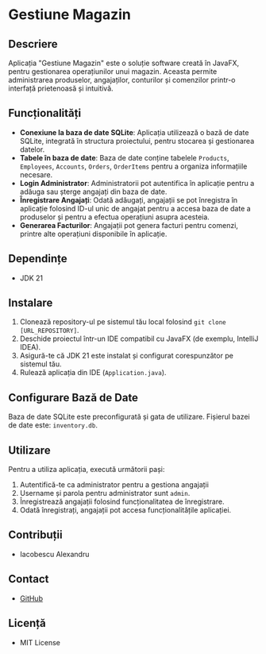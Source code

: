 # Gestiune Magazin

## Descriere
Aplicația "Gestiune Magazin" este o soluție software creată în JavaFX, pentru gestionarea operațiunilor unui magazin. Aceasta permite administrarea produselor, angajaților, conturilor și comenzilor printr-o interfață prietenoasă și intuitivă.

## Funcționalități
- **Conexiune la baza de date SQLite**: Aplicația utilizează o bază de date SQLite, integrată în structura proiectului, pentru stocarea și gestionarea datelor.
- **Tabele în baza de date**: Baza de date conține tabelele `Products`, `Employees`, `Accounts`, `Orders`, `OrderItems` pentru a organiza informațiile necesare.
- **Login Administrator**: Administratorii pot autentifica în aplicație pentru a adăuga sau șterge angajați din baza de date.
- **Înregistrare Angajați**: Odată adăugați, angajații se pot înregistra în aplicație folosind ID-ul unic de angajat pentru a accesa baza de date a produselor și pentru a efectua operațiuni asupra acesteia.
- **Generarea Facturilor**: Angajații pot genera facturi pentru comenzi, printre alte operațiuni disponibile în aplicație.

## Dependințe
- JDK 21

## Instalare
1. Clonează repository-ul pe sistemul tău local folosind `git clone [URL_REPOSITORY]`.
2. Deschide proiectul într-un IDE compatibil cu JavaFX (de exemplu, IntelliJ IDEA).
3. Asigură-te că JDK 21 este instalat și configurat corespunzător pe sistemul tău.
4. Rulează aplicația din IDE (`Application.java`).



## Configurare Bază de Date
Baza de date SQLite este preconfigurată și gata de utilizare. Fișierul bazei de date este: `inventory.db`.

## Utilizare
Pentru a utiliza aplicația, execută următorii pași:
1. Autentifică-te ca administrator pentru a gestiona angajații 
2. Username și parola pentru administrator sunt `admin`.
3. Înregistrează angajații folosind funcționalitatea de înregistrare.
4. Odată înregistrați, angajații pot accesa funcționalitățile aplicației.

## Contribuții
- Iacobescu Alexandru



## Contact
- [GitHub](https://github.com/AlexandruIacobescu)

## Licență
- MIT License